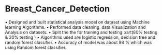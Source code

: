 # Breast_Cancer_Detection
•	Designed and built statistical analysis model on dataset using Machine learning Algorithms.
•	Performed data cleaning, data Visualization and Analysis on datasets.
•	Split the the for training and testing part(80% testing & 20% testing )
• Algorithms used are logistic regression, decision tree and random forest classifier.
•	Accuracy of model was about 98 % which  was using Random forest classifier.
